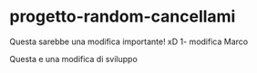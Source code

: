 # progetto-random-cancellami
Questa sarebbe una modifica importante! xD
1- modifica Marco 



Questa e una modifica di sviluppo
